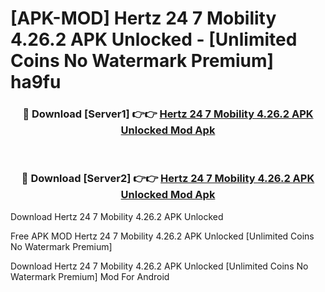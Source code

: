 # [APK-MOD] Hertz 24 7 Mobility 4.26.2 APK Unlocked - [Unlimited Coins No Watermark Premium] ha9fu



<div align="center">
<h3>🔴 Download [Server1] 👉👉 <a href="https://momento.my/?title=Hertz_24_7_Mobility_4.26.2_APK_Unlocked">Hertz 24 7 Mobility 4.26.2 APK Unlocked Mod Apk</a></h3><br>

<h3>🔴 Download [Server2] 👉👉 <a href="https://momento.my/?title=Hertz_24_7_Mobility_4.26.2_APK_Unlocked">Hertz 24 7 Mobility 4.26.2 APK Unlocked Mod Apk</a></h3>
</div>



Download Hertz 24 7 Mobility 4.26.2 APK Unlocked 

Free APK MOD Hertz 24 7 Mobility 4.26.2 APK Unlocked [Unlimited Coins No Watermark Premium]

Download Hertz 24 7 Mobility 4.26.2 APK Unlocked [Unlimited Coins No Watermark Premium] Mod For Android
